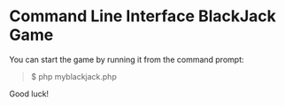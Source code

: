 # Command Line Interface BlackJack Game

You can start the game by running it from the command prompt:

> $ php myblackjack.php

Good luck!